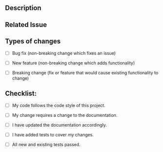 <!--- Provide a general summary of your changes in the Title above --> 

  

## Description 

<!--- Describe your changes in detail --> 

  

## Related Issue 

<!--- This project only accepts pull requests related to open issues --> 

<!--- If suggesting a new feature or change, please discuss it in an issue first --> 

<!--- If fixing a bug, there should be an issue describing it with steps to reproduce --> 

<!--- Please link to the issue here: --> 

    

## Types of changes 

<!--- What types of changes does your code introduce? Put an `x` in all the boxes that apply: --> 

- [ ] Bug fix (non-breaking change which fixes an issue) 

- [ ] New feature (non-breaking change which adds functionality) 

- [ ] Breaking change (fix or feature that would cause existing functionality to change) 

  

## Checklist: 

<!--- Go over all the following points, and put an `x` in all the boxes that apply. --> 

- [ ] My code follows the code style of this project. 

- [ ] My change requires a change to the documentation. 

- [ ] I have updated the documentation accordingly. 

- [ ] I have added tests to cover my changes. 

- [ ] All new and existing tests passed. 

 
